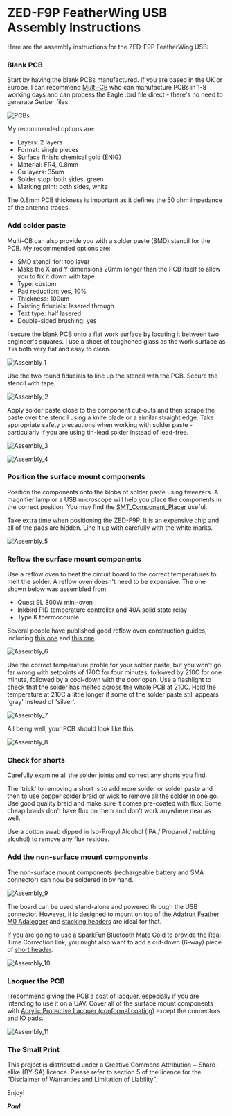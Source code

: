 # ZED-F9P FeatherWing USB Assembly Instructions

Here are the assembly instructions for the ZED-F9P FeatherWing USB:

### Blank PCB

Start by having the blank PCBs manufactured. If you are based in the UK or Europe, I can recommend
[Multi-CB](https://www.multi-circuit-boards.eu/en/index.html) who can manufacture PCBs in 1-8 working days and
can process the Eagle .brd file direct - there's no need to generate Gerber files.

![PCBs](https://github.com/PaulZC/ZED-F9P_FeatherWing_USB/blob/master/img/PCBs.JPG)

My recommended options are:
- Layers: 2 layers
- Format: single pieces
- Surface finish: chemical gold (ENIG)
- Material: FR4, 0.8mm
- Cu layers: 35um
- Solder stop: both sides, green
- Marking print: both sides, white

The 0.8mm PCB thickness is important as it defines the 50 ohm impedance of the antenna traces.

### Add solder paste

Multi-CB can also provide you with a solder paste (SMD) stencil for the PCB. My recommended options are:
- SMD stencil for: top layer
- Make the X and Y dimensions 20mm longer than the PCB itself to allow you to fix it down with tape
- Type: custom
- Pad reduction: yes, 10%
- Thickness: 100um
- Existing fiducials: lasered through
- Text type: half lasered
- Double-sided brushing: yes

I secure the blank PCB onto a flat work surface by locating it between two engineer's squares. I use a sheet of toughened glass
as the work surface as it is both very flat and easy to clean.

![Assembly_1](https://github.com/PaulZC/ZED-F9P_FeatherWing_USB/blob/master/img/Assembly_1.JPG)

Use the two round fiducials to line up the stencil with the PCB. Secure the stencil with tape.

![Assembly_2](https://github.com/PaulZC/ZED-F9P_FeatherWing_USB/blob/master/img/Assembly_2.JPG)

Apply solder paste close to the component cut-outs and then scrape the paste over the stencil using a knife blade
or a similar straight edge. Take appropriate safety precautions when working with solder paste - particularly if you are using
tin-lead solder instead of lead-free.

![Assembly_3](https://github.com/PaulZC/ZED-F9P_FeatherWing_USB/blob/master/img/Assembly_3.JPG)

![Assembly_4](https://github.com/PaulZC/ZED-F9P_FeatherWing_USB/blob/master/img/Assembly_4.JPG)

### Position the surface mount components

Position the components onto the blobs of solder paste using tweezers. A magnifier lamp or a USB microscope will
help you place the components in the correct position. You may find the [SMT_Component_Placer](https://github.com/PaulZC/SMT_Component_Placer) useful.

Take extra time when positioning the ZED-F9P. It is an expensive chip and all of the pads are hidden. Line it up with carefully with the white marks.

![Assembly_5](https://github.com/PaulZC/ZED-F9P_FeatherWing_USB/blob/master/img/Assembly_5.JPG)

### Reflow the surface mount components

Use a reflow oven to heat the circuit board to the correct temperatures to melt the solder. A reflow oven doesn't need to be
expensive. The one shown below was assembled from:

- Quest 9L 800W mini-oven
- Inkbird PID temperature controller and 40A solid state relay
- Type K thermocouple

Several people have published good reflow oven construction guides, including [this one](http://tt7hab.blogspot.com/2018/06/the-reflow-oven.html) and [this one](http://www.die4laser.com/toaster/index.html).

![Assembly_6](https://github.com/PaulZC/ZED-F9P_FeatherWing_USB/blob/master/img/Assembly_6.JPG)

Use the correct temperature profile for your solder paste, but you won't go far wrong with setpoints of 170C for four minutes, followed by
210C for one minute, followed by a cool-down with the door open. Use a flashlight to check that the solder has melted across
the whole PCB at 210C. Hold the temperature at 210C a little longer if some of the solder paste still appears 'gray' instead of 'silver'.

![Assembly_7](https://github.com/PaulZC/ZED-F9P_FeatherWing_USB/blob/master/img/Assembly_7.JPG)

All being well, your PCB should look like this:

![Assembly_8](https://github.com/PaulZC/ZED-F9P_FeatherWing_USB/blob/master/img/Assembly_8.JPG)

### Check for shorts

Carefully examine all the solder joints and correct any shorts you find.

The 'trick' to removing a short is to add more solder or solder paste and then to use copper solder braid or wick to remove all the solder in one go.
Use good quality braid and make sure it comes pre-coated with flux. Some cheap braids don't have flux on them and don't work anywhere near as well.

Use a cotton swab dipped in Iso-Propyl Alcohol (IPA / Propanol / rubbing alcohol) to remove any flux residue.

### Add the non-surface mount components

The non-surface mount components (rechargeable battery and SMA connector) can now be soldered in by hand.

![Assembly_9](https://github.com/PaulZC/ZED-F9P_FeatherWing_USB/blob/master/img/Assembly_9.JPG)

The board can be used stand-alone and powered through the USB connector. However, it is designed to mount on top of the [Adafruit Feather M0 Adalogger](https://www.adafruit.com/products/2796)
and [stacking headers](https://www.adafruit.com/product/2830) are ideal for that.

If you are going to use a [SparkFun Bluetooth Mate Gold](https://www.sparkfun.com/products/12580) to provide the Real Time Correction link, you might also want to add a cut-down (6-way) piece of
[short header](https://www.adafruit.com/product/2940).

![Assembly_10](https://github.com/PaulZC/ZED-F9P_FeatherWing_USB/blob/master/img/Assembly_10.JPG)

### Lacquer the PCB

I recommend giving the PCB a coat of lacquer, especially if you are intending to use it on a UAV. Cover all of the surface mount components with
[Acrylic Protective Lacquer (conformal coating)](https://uk.rs-online.com/web/p/conformal-coatings/3217324/) except the connectors and IO pads.

![Assembly_11](https://github.com/PaulZC/ZED-F9P_FeatherWing_USB/blob/master/img/Assembly_11.JPG)

### The Small Print

This project is distributed under a Creative Commons Attribution + Share-alike (BY-SA) licence.
Please refer to section 5 of the licence for the "Disclaimer of Warranties and Limitation of Liability".

Enjoy!

**_Paul_**
